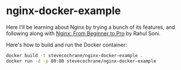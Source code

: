 # nginx-docker-example

Here I'll be learning about Nginx by trying a bunch of its features, and following along with
[Nginx: From Beginner to Pro](https://www.apress.com/gp/book/9781484216576) by Rahul Soni.

Here's how to build and run the Docker container:

```bash
docker build -t stevecochrane/nginx-docker-example .
docker run -d -p 80:80 stevecochrane/nginx-docker-example
```
